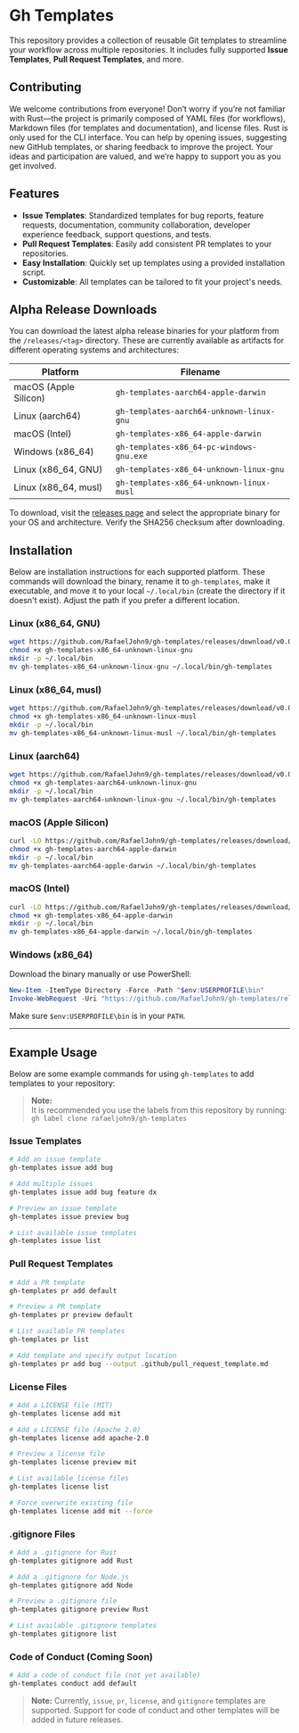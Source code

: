 # Gh Templates

This repository provides a collection of reusable Git templates to streamline your workflow across multiple repositories. It includes fully supported **Issue Templates**, **Pull Request Templates**, and more.

## Contributing

We welcome contributions from everyone! Don’t worry if you’re not familiar with Rust—the project is primarily composed of YAML files (for workflows), Markdown files (for templates and documentation), and license files. Rust is only used for the CLI interface. You can help by opening issues, suggesting new GitHub templates, or sharing feedback to improve the project. Your ideas and participation are valued, and we’re happy to support you as you get involved.

## Features

- **Issue Templates**: Standardized templates for bug reports, feature requests, documentation, community collaboration, developer experience feedback, support questions, and tests.
- **Pull Request Templates**: Easily add consistent PR templates to your repositories.
- **Easy Installation**: Quickly set up templates using a provided installation script.
- **Customizable**: All templates can be tailored to fit your project's needs.

## Alpha Release Downloads

You can download the latest alpha release binaries for your platform from the `/releases/<tag>` directory. These are currently available as artifacts for different operating systems and architectures:

| Platform                          | Filename                                    |
|------------------------------------|---------------------------------------------|
| macOS (Apple Silicon)              | `gh-templates-aarch64-apple-darwin`        |
| Linux (aarch64)                    | `gh-templates-aarch64-unknown-linux-gnu`   |
| macOS (Intel)                      | `gh-templates-x86_64-apple-darwin`         |
| Windows (x86_64)                   | `gh-templates-x86_64-pc-windows-gnu.exe`   |
| Linux (x86_64, GNU)                | `gh-templates-x86_64-unknown-linux-gnu`    |
| Linux (x86_64, musl)               | `gh-templates-x86_64-unknown-linux-musl`   |

To download, visit the [releases page](https://github.com/rafaeljohn9/gh-templates/releases) and select the appropriate binary for your OS and architecture. Verify the SHA256 checksum after downloading.

## Installation

Below are installation instructions for each supported platform. These commands will download the binary, rename it to `gh-templates`, make it executable, and move it to your local `~/.local/bin` (create the directory if it doesn't exist). Adjust the path if you prefer a different location.

### Linux (x86_64, GNU)

```sh
wget https://github.com/RafaelJohn9/gh-templates/releases/download/v0.0.56/gh-templates-x86_64-unknown-linux-gnu
chmod +x gh-templates-x86_64-unknown-linux-gnu
mkdir -p ~/.local/bin
mv gh-templates-x86_64-unknown-linux-gnu ~/.local/bin/gh-templates
```

### Linux (x86_64, musl)

```sh
wget https://github.com/RafaelJohn9/gh-templates/releases/download/v0.0.56/gh-templates-x86_64-unknown-linux-musl
chmod +x gh-templates-x86_64-unknown-linux-musl
mkdir -p ~/.local/bin
mv gh-templates-x86_64-unknown-linux-musl ~/.local/bin/gh-templates
```

### Linux (aarch64)

```sh
wget https://github.com/RafaelJohn9/gh-templates/releases/download/v0.0.56/gh-templates-aarch64-unknown-linux-gnu
chmod +x gh-templates-aarch64-unknown-linux-gnu
mkdir -p ~/.local/bin
mv gh-templates-aarch64-unknown-linux-gnu ~/.local/bin/gh-templates
```

### macOS (Apple Silicon)

```sh
curl -LO https://github.com/RafaelJohn9/gh-templates/releases/download/v0.0.56/gh-templates-aarch64-apple-darwin
chmod +x gh-templates-aarch64-apple-darwin
mkdir -p ~/.local/bin
mv gh-templates-aarch64-apple-darwin ~/.local/bin/gh-templates
```

### macOS (Intel)

```sh
curl -LO https://github.com/RafaelJohn9/gh-templates/releases/download/v0.0.56/gh-templates-x86_64-apple-darwin
chmod +x gh-templates-x86_64-apple-darwin
mkdir -p ~/.local/bin
mv gh-templates-x86_64-apple-darwin ~/.local/bin/gh-templates
```

### Windows (x86_64)

Download the binary manually or use PowerShell:

```powershell
New-Item -ItemType Directory -Force -Path "$env:USERPROFILE\bin"
Invoke-WebRequest -Uri "https://github.com/RafaelJohn9/gh-templates/releases/download/v0.0.56/gh-templates-x86_64-pc-windows-gnu.exe" -OutFile "$env:USERPROFILE\bin\gh-templates.exe"
```

Make sure `$env:USERPROFILE\bin` is in your `PATH`.

---

## Example Usage

Below are some example commands for using `gh-templates` to add templates to your repository:

> **Note:**  
> It is recommended you use the labels from this repository by running:  
> `gh label clone rafaeljohn9/gh-templates`

### Issue Templates

```sh
# Add an issue template
gh-templates issue add bug

# Add multiple issues
gh-templates issue add bug feature dx

# Preview an issue template
gh-templates issue preview bug

# List available issue templates
gh-templates issue list
```

### Pull Request Templates

```sh
# Add a PR template
gh-templates pr add default

# Preview a PR template
gh-templates pr preview default

# List available PR templates
gh-templates pr list

# Add template and specify output location
gh-templates pr add bug --output .github/pull_request_template.md
```

### License Files

```sh
# Add a LICENSE file (MIT)
gh-templates license add mit

# Add a LICENSE file (Apache 2.0)
gh-templates license add apache-2.0

# Preview a license file
gh-templates license preview mit

# List available license files
gh-templates license list

# Force overwrite existing file
gh-templates license add mit --force
```

### .gitignore Files

```sh
# Add a .gitignore for Rust
gh-templates gitignore add Rust

# Add a .gitignore for Node.js
gh-templates gitignore add Node

# Preview a .gitignore file
gh-templates gitignore preview Rust

# List available .gitignore templates
gh-templates gitignore list
```

### Code of Conduct (Coming Soon)

```sh
# Add a code of conduct file (not yet available)
gh-templates conduct add default
```

> **Note:** Currently, `issue`, `pr`, `license`, and `gitignore` templates are supported. Support for code of conduct and other templates will be added in future releases.
